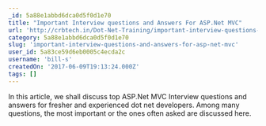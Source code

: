 ```yaml
---
_id: 5a88e1abbd6dca0d5f0d1e70
title: "Important Interview questions and Answers For ASP.Net MVC"
url: 'http://crbtech.in/Dot-Net-Training/important-interview-questions-answers-asp-net-mvc/'
category: 5a88e1abbd6dca0d5f0d1e70
slug: 'important-interview-questions-and-answers-for-asp-net-mvc'
user_id: 5a83ce59d6eb0005c4ecda2c
username: 'bill-s'
createdOn: '2017-06-09T19:13:24.000Z'
tags: []
---
```


In this article, we shall discuss top ASP.Net MVC Interview questions and answers for fresher and experienced dot net developers. Among many questions, the most important or the ones often asked are discussed here.
